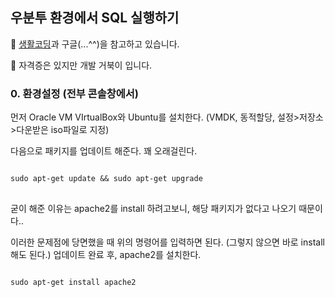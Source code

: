 ## 우분투 환경에서 SQL 실행하기

🐢 [생활코딩](https://opentutorials.org/course/195/1465)과 구글(...^^)을 참고하고 있습니다.

🐢 자격증은 있지만 개발 거북이 입니다.

### 0. 환경설정 (전부 콘솔창에서)

먼저 Oracle VM VIrtualBox와 Ubuntu를 설치한다. (VMDK, 동적할당, 설정>저장소>다운받은 iso파일로 지정)

다음으로 패키지를 업데이트 해준다. 꽤 오래걸린다.
<pre>
<code>
sudo apt-get update && sudo apt-get upgrade
</code>
</pre>

굳이 해준 이유는 apache2를 install 하려고보니, 해당 패키지가 없다고 나오기 때문이다.. 

이러한 문제점에 당면했을 때 위의 명령어를 입력하면 된다. (그렇지 않으면 바로 install 해도 된다.) 업데이트 완료 후, apache2를 설치한다.
<pre>
<code>
sudo apt-get install apache2
</code>
</pre>







